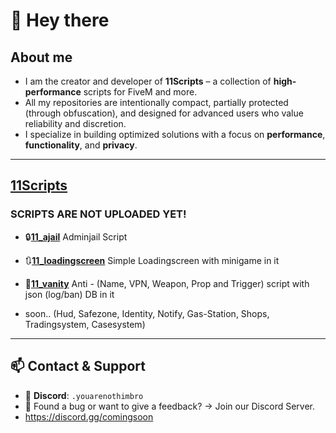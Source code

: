 # 👋 Hey there


## About me
- I am the creator and developer of **11Scripts** – a collection of **high-performance** scripts for FiveM and more.
- All my repositories are intentionally compact, partially protected (through obfuscation), and designed for advanced users who value reliability and discretion.
- I specialize in building optimized solutions with a focus on **performance**, **functionality**, and **privacy**.

---

## [11Scripts](https://comingsoon.com)

### SCRIPTS ARE NOT UPLOADED YET!

- 🔒[**11_ajail**](https://comingsoon.com) Adminjail Script

- 🔃[**11_loadingscreen**](https://comingsoon.com)
  Simple Loadingscreen with minigame in it

- 🛜[**11_vanity**](https://comingsoon.com)
  Anti - (Name, VPN, Weapon, Prop and Trigger) script with json (log/ban) DB in it



- soon.. (Hud, Safezone, Identity, Notify, Gas-Station, Shops, Tradingsystem, Casesystem)
  
---

## 📫 Contact & Support

- 💬 **Discord**: `.youarenothimbro`
- 🐛 Found a bug or want to give a feedback? → Join our Discord Server.  
- https://discord.gg/comingsoon
